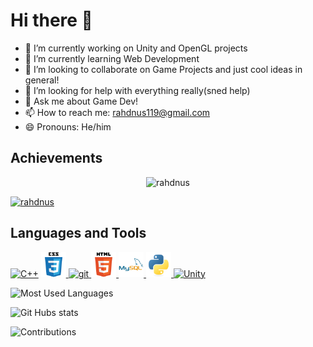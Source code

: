 # Hi there 👋

<!--
**rahdnus/rahdnus** is a ✨ _special_ ✨ repository because its `README.md` (this file) appears on your GitHub profile.

Here are some ideas to get you started:-->

- 🔭 I’m currently working on Unity and OpenGL projects
- 🌱 I’m currently learning Web Development
- 👯 I’m looking to collaborate on Game Projects and just cool ideas in general!
- 🤔 I’m looking for help with everything really(sned help)
- 💬 Ask me about Game Dev!
- 📫 How to reach me: rahdnus119@gmail.com
- 😄 Pronouns: He/him
  
## Achievements  

<p align="center"> <img src="https://komarev.com/ghpvc/?username=rahdnus&label=Profile%20views&color=0e75b6&style=flat" alt="rahdnus" /> </p></h1>

<p align="left"> <a href="https://github.com/ryo-ma/github-profile-trophy"><img src="https://github-profile-trophy.vercel.app/?username=rahdnus" alt="rahdnus" /></a> </p>


## Languages and Tools

[<img src="https://cdn.jsdelivr.net/gh/devicons/devicon/icons/cplusplus/cplusplus-original.svg" alt="C++" width="40" height="40"/>](https://www.learncpp.com)
<a href="https://www.w3schools.com/css/" target="_blank">
    <img src="https://raw.githubusercontent.com/devicons/devicon/master/icons/css3/css3-original-wordmark.svg" alt="css3" width="40" height="40">
 </a>
<a href="https://git-scm.com/" target="_blank"> <img src="https://www.vectorlogo.zone/logos/git-scm/git-scm-icon.svg" alt="git" width="40" height="40"/> </a> 
<a href="https://www.w3.org/html/" target="_blank"> <img src="https://raw.githubusercontent.com/devicons/devicon/master/icons/html5/html5-original-wordmark.svg" alt="html5" width="40" height="40"/> </a>
 <a href="https://www.mysql.com/" target="_blank">
    <img src="https://raw.githubusercontent.com/devicons/devicon/master/icons/mysql/mysql-original-wordmark.svg" alt="mysql" width="40" height="40"/>
</a>
 <a href="https://www.python.org" target="_blank">
    <img src="https://raw.githubusercontent.com/devicons/devicon/master/icons/python/python-original.svg" alt="python" width="40" height="40"/>
</a>
<a href="https://unity.com/" target="_blank">
    <img src="https://files.rubixdev.de/logos/unity.svg" alt="Unity" width="40" height="40"/>
</a>

![Most Used Languages](https://github-readme-stats.vercel.app/api/top-langs?username=rahdnus&show_icons=true&locale=en&layout=compact)

![Git Hubs stats](https://github-readme-stats.vercel.app/api?username=rahdnus&show_icons=true&locale=en)

![Contributions](https://github-readme-streak-stats.herokuapp.com/?user=rahdnus&)
